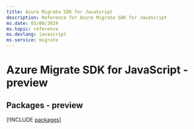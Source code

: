 ```yaml
---
title: Azure Migrate SDK for JavaScript
description: Reference for Azure Migrate SDK for JavaScript
ms.date: 03/08/2024
ms.topic: reference
ms.devlang: javascript
ms.service: migrate
---
```

# Azure Migrate SDK for JavaScript - preview
## Packages - preview
[!INCLUDE [packages](migrate-index.md)]